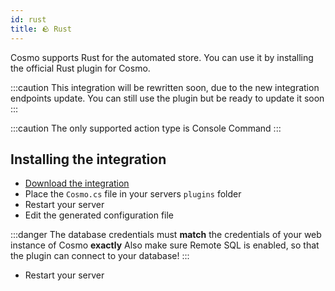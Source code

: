 ```yaml
---
id: rust
title: 🪨 Rust
---
```


Cosmo supports Rust for the automated store. You can use it by installing the official Rust plugin for Cosmo.

:::caution
This integration will be rewritten soon, due to the new integration endpoints update.
You can still use the plugin but be ready to update it soon
:::

:::caution
The only supported action type is Console Command
:::

## Installing the integration
* [Download the integration](https://github.com/tbdscripts/cosmo-rust/archive/refs/heads/master.zip)
* Place the `Cosmo.cs` file in your servers `plugins` folder
* Restart your server
* Edit the generated configuration file

:::danger
The database credentials must **match** the credentials of your web instance of Cosmo **exactly**
Also make sure Remote SQL is enabled, so that the plugin can connect to your database!
:::

* Restart your server